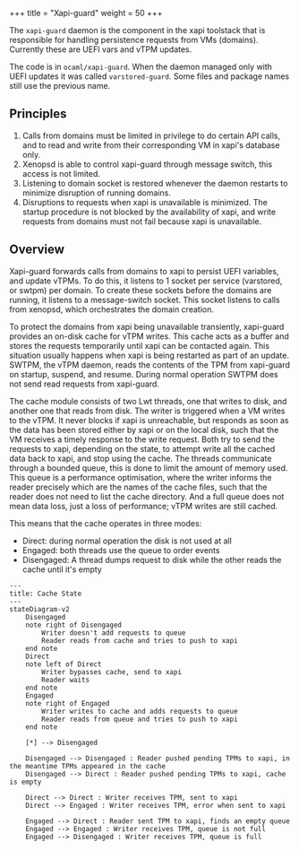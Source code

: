 +++
title = "Xapi-guard"
weight = 50
+++

The `xapi-guard` daemon is the component in the xapi toolstack that is responsible for handling persistence requests from VMs (domains).
Currently these are UEFI vars and vTPM updates.

The code is in `ocaml/xapi-guard`.
When the daemon managed only with UEFI updates it was called `varstored-guard`.
Some files and package names still use the previous name.

Principles
----------
1. Calls from domains must be limited in privilege to do certain API calls, and
   to read and write from their corresponding VM in xapi's database only.
2. Xenopsd is able to control xapi-guard through message switch, this access is
   not limited.
3. Listening to domain socket is restored whenever the daemon restarts to minimize disruption of running domains.
4. Disruptions to requests when xapi is unavailable is minimized.
   The startup procedure is not blocked by the availability of xapi, and write requests from domains must not fail because xapi is unavailable.


Overview
--------

Xapi-guard forwards calls from domains to xapi to persist UEFI variables, and update vTPMs.
To do this, it listens to 1 socket per service (varstored, or swtpm) per domain.
To create these sockets before the domains are running, it listens to a message-switch socket.
This socket listens to calls from xenopsd, which orchestrates the domain creation.

To protect the domains from xapi being unavailable transiently, xapi-guard provides an on-disk cache for vTPM writes.
This cache acts as a buffer and stores the requests temporarily until xapi can be contacted again.
This situation usually happens when xapi is being restarted as part of an update.
SWTPM, the vTPM daemon, reads the contents of the TPM from xapi-guard on startup, suspend, and resume.
During normal operation SWTPM does not send read requests from xapi-guard.

The cache module consists of two Lwt threads, one that writes to disk, and another one that reads from disk.
The writer is triggered when a VM writes to the vTPM.
It never blocks if xapi is unreachable, but responds as soon as the data has been stored either by xapi or on the local disk, such that the VM receives a timely response to the write request.
Both try to send the requests to xapi, depending on the state, to attempt write all the cached data back to xapi, and stop using the cache.
The threads communicate through a bounded queue, this is done to limit the amount of memory used.
This queue is a performance optimisation, where the writer informs the reader precisely which are the names of the cache files, such that the reader does not need to list the cache directory.
And a full queue does not mean data loss, just a loss of performance; vTPM writes are still cached.

This means that the cache operates in three modes:
- Direct: during normal operation the disk is not used at all
- Engaged: both threads use the queue to order events
- Disengaged: A thread dumps request to disk while the other reads the cache
  until it's empty

```mermaid
---
title: Cache State
---
stateDiagram-v2
    Disengaged
    note right of Disengaged
        Writer doesn't add requests to queue
        Reader reads from cache and tries to push to xapi
    end note
    Direct
    note left of Direct
        Writer bypasses cache, send to xapi
        Reader waits
    end note
    Engaged
    note right of Engaged
        Writer writes to cache and adds requests to queue
        Reader reads from queue and tries to push to xapi
    end note

    [*] --> Disengaged

    Disengaged --> Disengaged : Reader pushed pending TPMs to xapi, in the meantime TPMs appeared in the cache
    Disengaged --> Direct : Reader pushed pending TPMs to xapi, cache is empty

    Direct --> Direct : Writer receives TPM, sent to xapi
    Direct --> Engaged : Writer receives TPM, error when sent to xapi

    Engaged --> Direct : Reader sent TPM to xapi, finds an empty queue
    Engaged --> Engaged : Writer receives TPM, queue is not full
    Engaged --> Disengaged : Writer receives TPM, queue is full
```
